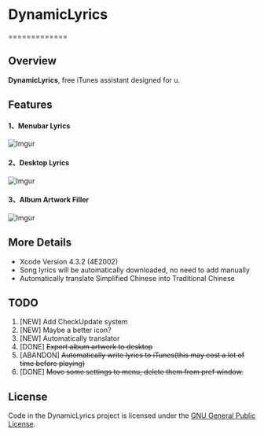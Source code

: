 # DynamicLyrics
=============

## Overview

**DynamicLyrics**, free iTunes assistant designed for u.

## Features

#### 1、Menubar Lyrics

![Imgur](http://i.imgur.com/QupHK.png)

#### 2、Desktop Lyrics

![Imgur](http://i.imgur.com/QwRQG.jpg)

#### 3、Album Artwork Filler

![Imgur](http://i.imgur.com/gv9FK.png)

## More Details
* Xcode Version 4.3.2 (4E2002)
* Song lyrics will be automatically downloaded, no need to add manually
* Automatically translate Simplified Chinese into Traditional Chinese

## TODO

1. [NEW] Add CheckUpdate system
2. [NEW] Maybe a better icon?
3. [NEW] Automatically translator
4. [DONE] ~~Export album artwork to desktop~~
5. [ABANDON] ~~Automatically write lyrics to iTunes(this may cost a lot of time before playing)~~
6. [DONE] ~~Move some settings to menu, delete them from pref window.~~

## License

Code in the DynamicLyrics project is licensed under the [GNU General Public License](http://www.gnu.org/licenses/gpl.html).